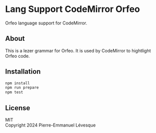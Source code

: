 # Lang Support CodeMirror Orfeo

Orfeo language support for CodeMirror.

## About

This is a lezer grammar for Orfeo. It is used by CodeMirror to
hightlight Orfeo code.

## Installation

```sh
npm install
npm run prepare
npm test
```

## License

MIT\
Copyright 2024 Pierre-Emmanuel Lévesque
